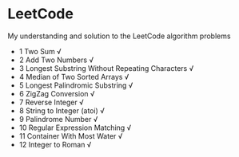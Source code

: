 # LeetCode
My understanding and solution to the LeetCode algorithm problems

- 1 Two Sum √
- 2 Add Two Numbers √
- 3 Longest Substring Without Repeating Characters √
- 4 Median of Two Sorted Arrays √
- 5 Longest Palindromic Substring √
- 6 ZigZag Conversion √
- 7 Reverse Integer √
- 8 String to Integer (atoi) √
- 9 Palindrome Number √
- 10 Regular Expression Matching √
- 11 Container With Most Water √
- 12 Integer to Roman √
